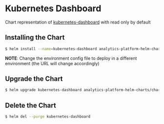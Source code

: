 # Kubernetes Dashboard

Chart representation of [kubernetes-dashboard](https://raw.githubusercontent.com/kubernetes/dashboard/master/src/deploy/recommended/kubernetes-dashboard.yaml) with read only by default

## Installing the Chart

```bash
$ helm install --name=kubernetes-dashboard analytics-platform-helm-charts/charts/kubernetes-dashboard --namespace=kube-system -f analytics-platform-config/chart-env-config/{ENV}/kube-dashboard.yml
```

**NOTE**: Change the environment config file to deploy in a different environment
          (the URL will change accordingly)


## Upgrade the Chart

```bash
$ helm upgrade kubernetes-dashboard analytics-platform-helm-charts/charts/kubernetes-dashboard -f analytics-platform-config/chart-env-config/{ENV}/kube-dashboard.yml
```

## Delete the Chart

```bash
$ helm del --purge kubernetes-dashboard
```
